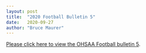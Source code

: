 ```yaml
---
layout: post
title:  "2020 Football Bulletin 5"
date:   2020-09-27
author: "Bruce Maurer"
---
```


[Please click here to view the OHSAA Football bulletin
5](https://storage.googleapis.com/ohsaa-websites/bulletins/2020/2020_bulletin-5.pdf).

